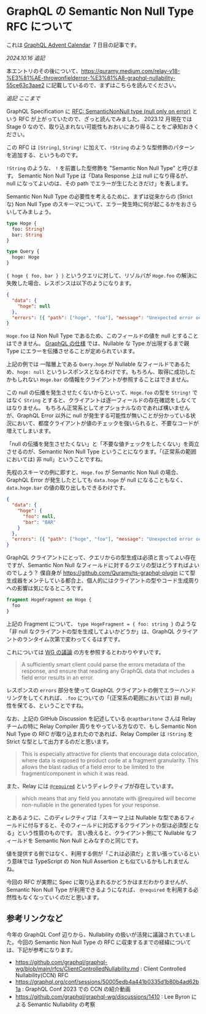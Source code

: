 # GraphQL の Semantic Non Null Type RFC について

これは [GraphQL Advent Calendar](https://qiita.com/advent-calendar/2023/graphql) ７日目の記事です。

_2024.10.16 追記_

本エントリのその後について、https://quramy.medium.com/relay-v18-%E3%81%AE-throwonfielderror-%E3%81%A8-graphql-nullability-55ce63c3aae2 に記載しているので、まずはこちらを読んでください。

_追記 ここまで_

GraphQL Specification に [RFC: SemanticNonNull type (null only on error)](https://github.com/graphql/graphql-spec/pull/1065) という RFC が上がっていたので、ざっと読んでみました。
2023.12 月現在では Stage 0 なので、取り込まれない可能性もおおいにあり得ることをご承知おきください。

この RFC は `[String]`, `String!` に加えて、`!String` のような型修飾のパターンを追加する、というものです。

`!String` のような、 `!` を前置した型修飾を "Semantic Non Null Type" と呼びます。
Semantic Non Null Type は「Data Response 上は null になり得るが、null になってよいのは、その path でエラーが生じたときだけ」を表します。

Semantic Non Null Type の必要性を考えるために、まずは従来からの (Strict な) Non Null Type のスキーマについて、エラー発生時に何が起こるかをおさらいしてみましょう。

```graphql
type Hoge {
  foo: String!
  bar: String
}

type Query {
  hoge: Hoge
}
```

`{ hoge { foo, bar } }` というクエリに対して、リゾルバが `Hoge.foo` の解決に失敗した場合、レスポンスは以下のようになります。

```json
{
  "data": {
    "hoge": null
  },
  "errors": [{ "path": ["hoge", "foo"], "message": "Unexpected error occurs" }]
}
```

`Hoge.foo` は Non Null Type であるため、このフィールドの値を null とすることはできません。
[GraphQL の仕様](https://spec.graphql.org/October2021/#sec-Handling-Field-Errors) では、Nullable な Type が出現するまで親 Type にエラーを伝播させることが定められています。

上記の例では 一階層上である `Query.hoge` が Nullable なフィールドであるため、`hoge: null` というレスポンスとなるわけです。もちろん、取得に成功したかもしれない `Hoge.bar` の情報をクライアントが参照することはできません。

この null の伝播を発生させたくないからといって、`Hoge.foo` の型を `String!` ではなく `String` とすると、クライアントは逐一フィールドの存在確認をしなくてはなりません。
もちろん正常系としてオプショナルなのであれば構いませんが、GraphQL Error 以外に null が発生する可能性が無いことが分かっている状況において、都度クライアントが値のチェックを強いられると、不要なコードが増えてしまいます。

「null の伝播を発生させたくない」と「不要な値チェックをしたくない」を両立させるのが、Semantic Non Null Type ということになります。「(正常系の範囲においては) 非 null」ということですね。

先程のスキーマの例に即すと、`Hoge.foo` が Semantic Non Null の場合、GraphQL Error が発生したとしても `data.hoge` が null になることもなく、`data.hoge.bar` の値の取り出しもできるわけです。

```json
{
  "data": {
    "hoge": {
      "foo": null,
      "bar": "BAR"
    }
  },
  "errors": [{ "path": ["hoge", "foo"], "message": "Unexpected error occurs" }]
}
```

GraphQL クライアントにとって、クエリからの型生成は必須と言ってよい存在ですが、Semantic Non Null なフィールドに対するクエリの型はどうすればよいのでしょう？
僕自身が https://github.com/Quramy/ts-graphql-plugin にて型生成器をメンテしている都合上、個人的にはクライアントの型やコード生成周りへの影響は気になるところです。

```graphql
fragment HogeFragment on Hoge {
  foo
}
```

上記の Fragment について、 `type HogeFragment = { foo: string }` のような「非 null なクライアントの型を生成してよいかどうか」は、GraphQL クライアントのランタイム次第で変わってくるはずです。

これについては [WG の議論](https://github.com/graphql/graphql-wg/discussions/1394) の方を参照するとわかりやすいです。

> A sufficiently smart client could parse the errors metadata of the response, and ensure that reading any GraphQL data that includes a field error results in an error.

レスポンスの `errors` 部分を使って GraphQL クライアントの側でエラーハンドリングをしてくれれば、`.foo` についての「(正常系の範囲においては) 非 null」性を保てる、ということですね。

なお、上記の GitHub Discussion を記述している `@captbaritone` さんは Relay チームの特に Relay Compiler 周りをやっている方なので、もし Semantic Non Null Type の RFC が取り込まれたのであれば、Relay Compiler は `!String` を Strict な型として出力するのだと思います。

> This is especially attractive for clients that encourage data colocation, where data is exposed to product code at a fragment granularity. This allows the blast radius of a field error to be limited to the fragment/component in which it was read.

また、Relay には [`@required`](https://relay.dev/docs/guides/required-directive) というディレクティブが存在しています。

> which means that any field you annotate with @required will become non-nullable in the generated types for your response.

とあるように、このディレクティブは「スキーマ上は Nullable な型であるフィールドに付与すると、そのフィールドに対応するクライアントの型は必須型となる」という性質のものです。
言い換えると、クライアント側にて Nullable なフィールドを Semantic Non Null とみなすのと同じです。

値を提供する側ではなく、利用する側が「これは必須だ」と言い張っているという意味では TypeScript の Non Null Assertion とも似ているかもしれませんね。

今回の RFC が実際に Spec に取り込まれるかどうかはまだわかりませんが、Semantic Non Null Type が利用できるようになれば、 `@required` を利用する必然性もなくなっていくのだと思います。

## 参考リンクなど

今年の GraphQL Conf 辺りから、Nullability の扱いが活発に議論されていました。今回の Semantic Non Null Type の RFC に収束するまでの経緯については、下記が参考になります。

- https://github.com/graphql/graphql-wg/blob/main/rfcs/ClientControlledNullability.md : Client Controlled Nullability(CCN) RFC
- https://graphql.org/conf/sessions/50005edb4a441b0335d1b80b4ad62b1a : GraphQL Conf 2023 での CCN の紹介動画
- https://github.com/graphql/graphql-wg/discussions/1410 : Lee Byron による Semantic Nullability の考察
